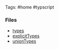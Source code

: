 Tags: #home #typscript

### Files
* [types](types)
* [explicitTypes](explicitTypes)
* [unionTypes](unionTypes)
